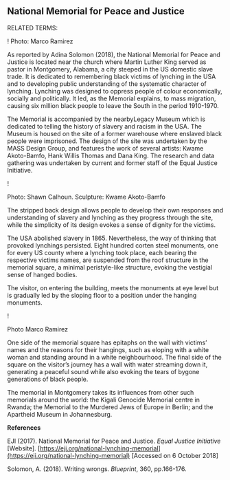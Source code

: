 ## National Memorial for Peace and Justice

RELATED TERMS: 

!
Photo: Marco Ramirez

As reported by Adina Solomon (2018), the National Memorial for Peace and Justice is located near the church where Martin Luther King served as pastor in Montgomery, Alabama, a city steeped in the US domestic slave trade. It is dedicated to remembering black victims of lynching in the USA and to developing public understanding of the systematic character of lynching. Lynching was designed to oppress people of colour economically, socially and politically. It led, as the Memorial explains, to mass migration, causing six million black people to leave the South in the period 1910-1970.

The Memorial is accompanied by the nearbyLegacy Museum which is dedicated to telling the history of slavery and racism in the USA. The Museum is housed on the site of a former warehouse where enslaved black people were imprisoned. The design of the site was undertaken by the MASS Design Group, and features the work of several artists: Kwame Akoto-Bamfo, Hank Willis Thomas and Dana King. The research and data gathering was undertaken by current and former staff of the Equal Justice Initiative.

!

Photo: Shawn Calhoun. Sculpture: Kwame Akoto-Bamfo

The stripped back design allows people to develop their own responses and understanding of slavery and lynching as they progress through the site, while the simplicity of its design evokes a sense of dignity for the victims.

The USA abolished slavery in 1865\. Nevertheless, the way of thinking that provoked lynchings persisted. Eight hundred corten steel monuments, one for every US county where a lynching took place, each bearing the respective victims names, are suspended from the roof structure in the memorial square, a minimal peristyle-like structure, evoking the vestigial sense of hanged bodies.

The visitor, on entering the building, meets the monuments at eye level but is gradually led by the sloping floor to a position under the hanging monuments.

!

Photo Marco Ramirez

One side of the memorial square has epitaphs on the wall with victims’ names and the reasons for their hangings, such as eloping with a white woman and standing around in a white neighbourhood. The final side of the square on the visitor’s journey has a wall with water streaming down it, generating a peaceful sound while also evoking the tears of bygone generations of black people.

The memorial in Montgomery takes its influences from other such memorials around the world: the Kigali Genocide Memorial centre in Rwanda; the Memorial to the Murdered Jews of Europe in Berlin; and the Apartheid Museum in Johannesburg.

**References**

EJI (2017). National Memorial for Peace and Justice. _Equal Justice Initiative_ [Website]. [https://eji.org/national-lynching-memorial](https://eji.org/national-lynching-memorial) [Accessed on 6 October 2018]

Solomon, A. (2018). Writing wrongs. _Blueprint_, 360, pp.166-176.

